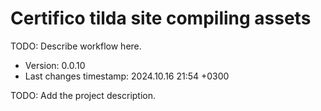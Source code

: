 <!--
@since 2024.10.06, 22:56
@changed 2024.10.06, 22:56
-->

# Certifico tilda site compiling assets

TODO: Describe workflow here.

- Version: 0.0.10
- Last changes timestamp: 2024.10.16 21:54 +0300

TODO: Add the project description.
